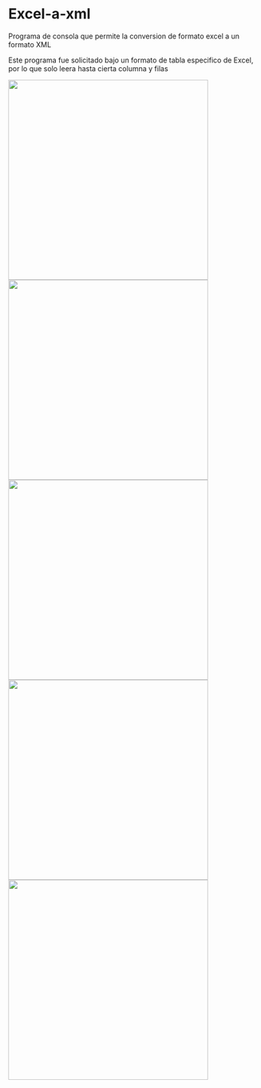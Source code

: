 # Excel-a-xml

Programa de consola que permite la conversion de formato excel a un formato XML

Este programa fue solicitado bajo un formato de tabla especifico de Excel, por lo que solo leera hasta cierta columna y filas

<img src="https://i.postimg.cc/pTyn9wM3/1.jpg" width="400"/>
<img src="https://i.postimg.cc/d1XZG5q3/2.jpg" width="400"/>
<img src="https://i.postimg.cc/KjMkftzN/3.jpg" width="400"/>
<img src="https://i.postimg.cc/QVZByVKr/4.jpg" width="400"/>
<img src="https://i.postimg.cc/tRYc3kdj/5.jpg" width="400"/>
